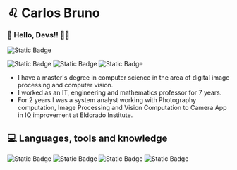 # ♌ Carlos Bruno

### 👋 Hello, Devs!! 👨‍💻

![Static Badge](https://img.shields.io/badge/UFAM-Computer_Engineer-20B2AA)

![Static Badge](https://img.shields.io/badge/UFGRS-Master's_Degree_In_Computer_Science-4169E1)
![Static Badge](https://img.shields.io/badge/Digital_Image_Processing-8B4513)
![Static Badge](https://img.shields.io/badge/Computer_Vision-D2691E)




* I have a master's degree in computer science in the area of digital image processing and computer vision.
* I worked as an IT, engineering and mathematics professor for 7 years.
* For 2 years I was a system analyst working with Photography computation, Image Processing and Vision Computation to Camera App in IQ improvement at Eldorado Institute.

## 💻 Languages, tools and knowledge 
![Static Badge](https://img.shields.io/badge/C-708090?logo=c)
![Static Badge](https://img.shields.io/badge/C%2B%2B-4682B4?logo=cplusplus)
![Static Badge](https://img.shields.io/badge/PYTHON-FFDEAD?logo=python)
![Static Badge](https://img.shields.io/badge/OpenCV-5F9EA0?logo=opencv)








<!-- ![carteira-de-identidade](https://github.com/carlosbrunocb/carlosbrunocb/assets/54155580/379f8889-00ed-4fbb-8bea-1366e55088fa)
-->


<!--
**carlosbrunocb/carlosbrunocb** is a ✨ _special_ ✨ repository because its `README.md` (this file) appears on your GitHub profile.

Here are some ideas to get you started:

- 🔭 I’m currently working on ...
- 🌱 I’m currently learning ...
- 👯 I’m looking to collaborate on ...
- 🤔 I’m looking for help with ...
- 💬 Ask me about ...
- 📫 How to reach me: ...
- 😄 Pronouns: ...
- ⚡ Fun fact: ...
-->
